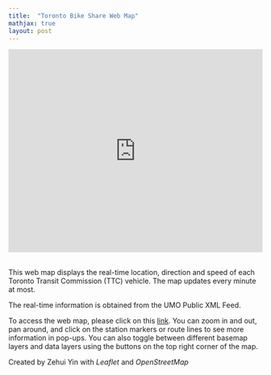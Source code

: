 ```yaml
---
title:  "Toronto Bike Share Web Map"
mathjax: true
layout: post
---
```


<style>.embed-container {position: relative; padding-bottom: 80%; height: 0; max-width: 100%;} .embed-container iframe, .embed-container object, .embed-container iframe{position: absolute; top: 0; left: 0; width: 100%; height: 100%;} small{position: absolute; z-index: 40; bottom: 0; margin-bottom: -15px;}</style><div class="embed-container"><iframe width="500" height="400" frameborder="0" scrolling="no" marginheight="0" marginwidth="0" title="TTC_Web_Map" src="https://zehuiyin.github.io/TTC_realtime_location/"></iframe></div>
<p style="margin-bottom:0.8cm;"></p>

This web map displays the real-time location, direction and speed of each Toronto Transit Commission (TTC) vehicle. The map updates every minute at most.


<!-- readmore -->
The real-time information is obtained from the UMO Public XML Feed.

To access the web map, please click on this [link](https://zehuiyin.github.io/TTC_realtime_location/). You can zoom in and out, pan around, and click on the station markers or route lines to see more information in pop-ups. You can also toggle between different basemap layers and data layers using the buttons on the top right corner of the map.

Created by Zehui Yin with <i>Leaflet</i> and <i>OpenStreetMap</i>
